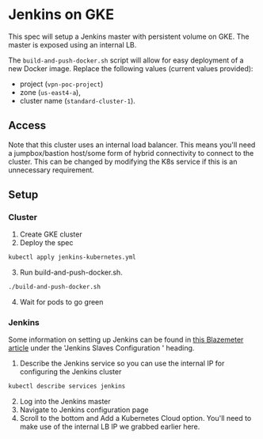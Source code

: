 # Jenkins on GKE

This spec will setup a Jenkins master with persistent volume on GKE. The master is exposed using an internal LB.

The `build-and-push-docker.sh` script will allow for easy deployment of a new Docker image. Replace the following values (current values provided):
- project (`vpn-poc-project`)
- zone (`us-east4-a`), 
- cluster name (`standard-cluster-1`).

## Access

Note that this cluster uses an internal load balancer. This means you'll need a jumpbox/bastion host/some form of hybrid connectivity to connect to the cluster. This can be changed by modifying the K8s service if this is an unnecessary requirement.

## Setup

### Cluster

1. Create GKE cluster
2. Deploy the spec
```bash
kubectl apply jenkins-kubernetes.yml
```
3. Run build-and-push-docker.sh.
```bash
./build-and-push-docker.sh
```
4. Wait for pods to go green

### Jenkins

Some information on setting up Jenkins can be found in [this Blazemeter article](https://www.blazemeter.com/blog/how-to-setup-scalable-jenkins-on-top-of-a-kubernetes-cluster) under the 'Jenkins Slaves Configuration
' heading.
1. Describe the Jenkins service so you can use the internal IP for configuring the Jenkins cluster
```bash
kubectl describe services jenkins
```
2. Log into the Jenkins master
3. Navigate to Jenkins configuration page
4. Scroll to the bottom and Add a Kubernetes Cloud option. You'll need to make use of the internal LB IP we grabbed earlier here.
